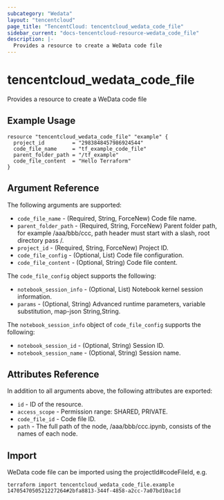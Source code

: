 ```yaml
---
subcategory: "Wedata"
layout: "tencentcloud"
page_title: "TencentCloud: tencentcloud_wedata_code_file"
sidebar_current: "docs-tencentcloud-resource-wedata_code_file"
description: |-
  Provides a resource to create a WeData code file
---
```


# tencentcloud_wedata_code_file

Provides a resource to create a WeData code file

## Example Usage

```hcl
resource "tencentcloud_wedata_code_file" "example" {
  project_id         = "2983848457986924544"
  code_file_name     = "tf_example_code_file"
  parent_folder_path = "/tf_example"
  code_file_content  = "Hello Terraform"
}
```

## Argument Reference

The following arguments are supported:

* `code_file_name` - (Required, String, ForceNew) Code file name.
* `parent_folder_path` - (Required, String, ForceNew) Parent folder path, for example /aaa/bbb/ccc, path header must start with a slash, root directory pass /.
* `project_id` - (Required, String, ForceNew) Project ID.
* `code_file_config` - (Optional, List) Code file configuration.
* `code_file_content` - (Optional, String) Code file content.

The `code_file_config` object supports the following:

* `notebook_session_info` - (Optional, List) Notebook kernel session information.
* `params` - (Optional, String) Advanced runtime parameters, variable substitution, map-json String,String.

The `notebook_session_info` object of `code_file_config` supports the following:

* `notebook_session_id` - (Optional, String) Session ID.
* `notebook_session_name` - (Optional, String) Session name.

## Attributes Reference

In addition to all arguments above, the following attributes are exported:

* `id` - ID of the resource.
* `access_scope` - Permission range: SHARED, PRIVATE.
* `code_file_id` - Code file ID.
* `path` - The full path of the node, /aaa/bbb/ccc.ipynb, consists of the names of each node.


## Import

WeData code file can be imported using the projectId#codeFileId, e.g.

```
terraform import tencentcloud_wedata_code_file.example 1470547050521227264#2bfa8813-344f-4858-a2cc-7a07bd10ac1d
```

